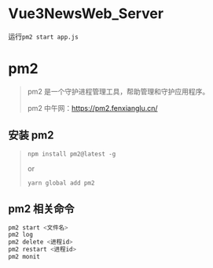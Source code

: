 # Vue3NewsWeb_Server

运行`pm2 start app.js`

# pm2

> pm2 是一个守护进程管理工具，帮助管理和守护应用程序。
>
> pm2 中午网：https://pm2.fenxianglu.cn/

## 安装 pm2

> `npm install pm2@latest -g`
>
> or
>
> `yarn global add pm2`

## pm2 相关命令

```sh
pm2 start <文件名>
pm2 log
pm2 delete <进程id>
pm2 restart <进程id>
pm2 monit
```

